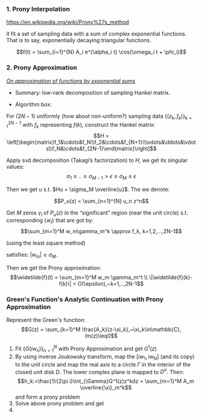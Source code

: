 ### 1. Prony Interpolation
https://en.wikipedia.org/wiki/Prony%27s_method

it fit a set of sampling data with a sum of complex exponential functions. That is to say, exponentially decaying triangular functions.

$$f(t) = \sum_{i=1}^{N} A_i e^{\alpha_i t} \cos(\omega_i t + \phi_i)$$

### 2. Prony Approximation
[*On approximation of functions by exponential sums*](https://www.sciencedirect.com/science/article/pii/S106352030500014X)

* Summary: low-rank decomposition of sampling Hankel matrix.

* Algorithm box:

For $(2N-1)$ uniformly (how about non-uniform?) sampling data $\{(z_k,f_k)\}_{k=1}^{2N-1}$ with $f_k$ representing $f(k)$, construct the Hankel matrix:
$$H = \left[\begin{matrix}f_1&\cdots&f_N\\f_2&\cdots&f_{N+1}\\\vdots&\ddots&\vdots\\f_N&\cdots&f_{2N-1}\end{matrix}\right]$$

Apply svd decomposition (Takagi’s factorization) to $H$, we get its singular values:
$$\sigma_1\geq..\geq\sigma_{M-1}>\epsilon\geq\sigma_M\leq\epsilon$$

Then we get $u$ s.t. $Hu = \sigma_M \overline{u}$. The we denote:

$$P_u(z) = \sum_{n=1}^{N} u_n z^n$$

Get $M$ zeros ${\gamma_i}$ of $P_u(z)$ in the  “significant” region (near the unit circle) s.t. corresponding $\{w_i\}$ that are got by:
$$\sum_{m=1}^M w_m\gamma_m^k \approx f_k, k=1,2,...,2N-1$$

(using the least square method)

satisfies: $|w_m|\geq \sigma_M$.

Then we get the Prony approximation:
$$\widetilde{f}(t) = \sum_{m=1}^M w_m \gamma_m^t \\ \|\widetilde{f}(k)-f(k)\| = O(\epsilon),~k=1,..,2N-1$$

### Green's Function's Analytic Continuation with Prony Approximation
Represent the Green's function:
$$G(z) = \sum_{k=1}^M \frac{A_k}{z-\xi_k},~\xi_k\in\mathbb{C}, Im(z)\leq0$$

1. Fit $\{G(iw_n)\}_{n=1}^N$ with Prony Approximation and get $G^1(z)$
2. By using inverse Joukowsky transform, map the $[iw_1,iw_N]$ (and its copy) to the unit circle and map the real axis to a circle $\Gamma$ in the interior of the closed unit disk $D$. The lower complex plane is mapped to $D^o$. Then:
$$h_k:=\frac{1}{2\pi i}\int_{\Gamma}G^1(z)z^kdz = \sum_{m=1}^M A_m \overline{\xi}_m^k$$ and form a prony problem
3. Solve above prony problem and get 
4. 
